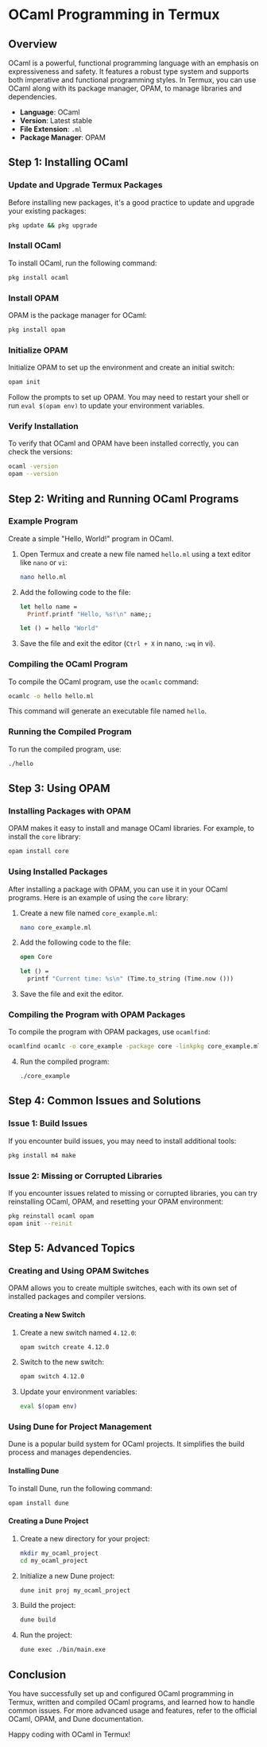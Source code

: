 # OCaml Programming in Termux

## Overview
OCaml is a powerful, functional programming language with an emphasis on expressiveness and safety. It features a robust type system and supports both imperative and functional programming styles. In Termux, you can use OCaml along with its package manager, OPAM, to manage libraries and dependencies.

- **Language**: OCaml
- **Version**: Latest stable
- **File Extension**: `.ml`
- **Package Manager**: OPAM

## Step 1: Installing OCaml

### Update and Upgrade Termux Packages
Before installing new packages, it's a good practice to update and upgrade your existing packages:
```sh
pkg update && pkg upgrade
```

### Install OCaml
To install OCaml, run the following command:
```sh
pkg install ocaml
```

### Install OPAM
OPAM is the package manager for OCaml:
```sh
pkg install opam
```

### Initialize OPAM
Initialize OPAM to set up the environment and create an initial switch:
```sh
opam init
```

Follow the prompts to set up OPAM. You may need to restart your shell or run `eval $(opam env)` to update your environment variables.

### Verify Installation
To verify that OCaml and OPAM have been installed correctly, you can check the versions:
```sh
ocaml -version
opam --version
```

## Step 2: Writing and Running OCaml Programs

### Example Program
Create a simple "Hello, World!" program in OCaml.

1. Open Termux and create a new file named `hello.ml` using a text editor like `nano` or `vi`:
    ```sh
    nano hello.ml
    ```

2. Add the following code to the file:
    ```ocaml
    let hello name =
      Printf.printf "Hello, %s!\n" name;;

    let () = hello "World"
    ```

3. Save the file and exit the editor (`Ctrl + X` in nano, `:wq` in vi).

### Compiling the OCaml Program
To compile the OCaml program, use the `ocamlc` command:
```sh
ocamlc -o hello hello.ml
```

This command will generate an executable file named `hello`.

### Running the Compiled Program
To run the compiled program, use:
```sh
./hello
```

## Step 3: Using OPAM

### Installing Packages with OPAM
OPAM makes it easy to install and manage OCaml libraries. For example, to install the `core` library:
```sh
opam install core
```

### Using Installed Packages
After installing a package with OPAM, you can use it in your OCaml programs. Here is an example of using the `core` library:

1. Create a new file named `core_example.ml`:
    ```sh
    nano core_example.ml
    ```

2. Add the following code to the file:
    ```ocaml
    open Core

    let () =
      printf "Current time: %s\n" (Time.to_string (Time.now ()))
    ```

3. Save the file and exit the editor.

### Compiling the Program with OPAM Packages
To compile the program with OPAM packages, use `ocamlfind`:
```sh
ocamlfind ocamlc -o core_example -package core -linkpkg core_example.ml
```

4. Run the compiled program:
    ```sh
    ./core_example
    ```

## Step 4: Common Issues and Solutions

### Issue 1: Build Issues
If you encounter build issues, you may need to install additional tools:
```sh
pkg install m4 make
```

### Issue 2: Missing or Corrupted Libraries
If you encounter issues related to missing or corrupted libraries, you can try reinstalling OCaml, OPAM, and resetting your OPAM environment:
```sh
pkg reinstall ocaml opam
opam init --reinit
```

## Step 5: Advanced Topics

### Creating and Using OPAM Switches
OPAM allows you to create multiple switches, each with its own set of installed packages and compiler versions.

#### Creating a New Switch
1. Create a new switch named `4.12.0`:
    ```sh
    opam switch create 4.12.0
    ```

2. Switch to the new switch:
    ```sh
    opam switch 4.12.0
    ```

3. Update your environment variables:
    ```sh
    eval $(opam env)
    ```

### Using Dune for Project Management
Dune is a popular build system for OCaml projects. It simplifies the build process and manages dependencies.

#### Installing Dune
To install Dune, run the following command:
```sh
opam install dune
```

#### Creating a Dune Project
1. Create a new directory for your project:
    ```sh
    mkdir my_ocaml_project
    cd my_ocaml_project
    ```

2. Initialize a new Dune project:
    ```sh
    dune init proj my_ocaml_project
    ```

3. Build the project:
    ```sh
    dune build
    ```

4. Run the project:
    ```sh
    dune exec ./bin/main.exe
    ```

## Conclusion
You have successfully set up and configured OCaml programming in Termux, written and compiled OCaml programs, and learned how to handle common issues. For more advanced usage and features, refer to the official OCaml, OPAM, and Dune documentation.

Happy coding with OCaml in Termux!
